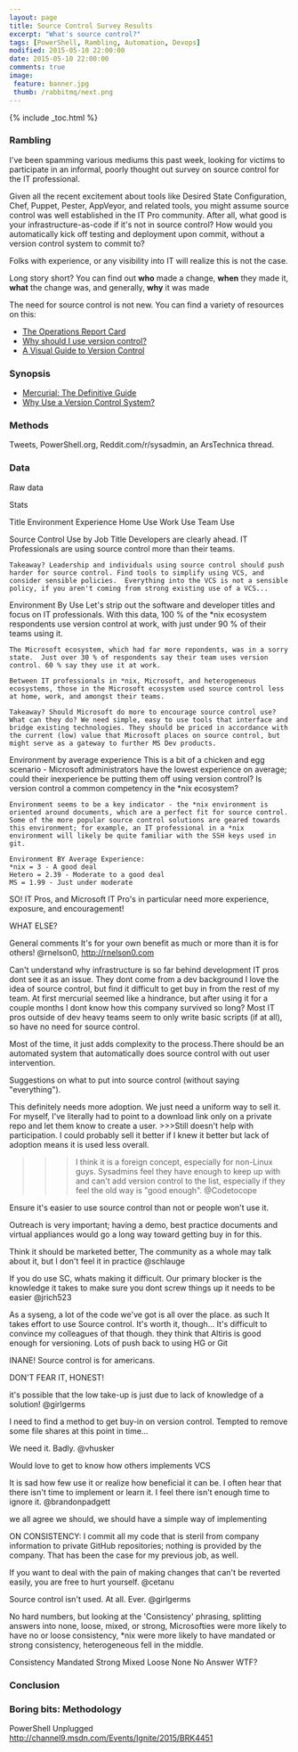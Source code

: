 ```yaml
---
layout: page
title: Source Control Survey Results
excerpt: "What's source control?"
tags: [PowerShell, Rambling, Automation, Devops]
modified: 2015-05-10 22:00:00
date: 2015-05-10 22:00:00
comments: true
image:
 feature: banner.jpg
 thumb: /rabbitmq/next.png
---
```

{% include _toc.html %}

### Rambling

I've been spamming various mediums this past week, looking for victims to participate in an informal, poorly thought out survey on source control for the IT professional.

Given all the recent excitement about tools like Desired State Configuration, Chef, Puppet, Pester, AppVeyor, and related tools, you might assume source control was well established in the IT Pro community. After all, what good is your infrastructure-as-code if it's not in source control? How would you automatically kick off testing and deployment upon commit, without a version control system to commit to?

Folks with experience, or any visibility into IT will realize this is not the case. 

Long story short? You can find out **who** made a change, **when** they made it, **what** the change was, and generally, **why** it was made

The need for source control is not new. You can find a variety of resources on this:

* [The Operations Report Card](http://www.opsreportcard.com/section/6)
* [Why should I use version control?](http://stackoverflow.com/questions/1408450/why-should-i-use-version-control)
* [A Visual Guide to Version Control](http://betterexplained.com/articles/a-visual-guide-to-version-control/)
### Synopsis
* [Mercurial: The Definitive Guide](http://hgbook.red-bean.com/read/how-did-we-get-here.html)
* [Why Use a Version Control System?](http://www.git-tower.com/learn/git/ebook/mac/basics/why-use-version-control)


### Methods

Tweets, PowerShell.org, Reddit.com/r/sysadmin, an ArsTechnica thread.

### Data

Raw data

Stats

Title
Environment
Experience
Home Use
Work Use
Team Use

Source Control Use by Job Title
    Developers are clearly ahead. IT Professionals are using source control more than their teams.

    Takeaway? Leadership and individuals using source control should push harder for source control. Find tools to simplify using VCS, and consider sensible policies.  Everything into the VCS is not a sensible policy, if you aren't coming from strong existing use of a VCS...

Environment By Use
    Let's strip out the software and developer titles and focus on IT professionals. With this data, 100 % of the *nix ecosystem respondents use version control at work, with just under 90 % of their teams using it.

    The Microsoft ecosystem, which had far more repondents, was in a sorry state.  Just over 30 % of respondents say their team uses version control. 60 % say they use it at work.

    Between IT professionals in *nix, Microsoft, and heterogeneous ecosystems, those in the Microsoft ecosystem used source control less at home, work, and amongst their teams.

    Takeaway? Should Microsoft do more to encourage source control use? What can they do? We need simple, easy to use tools that interface and bridge existing technologies. They should be priced in accordance with the current (low) value that Microsoft places on source control, but might serve as a gateway to further MS Dev products.

Environment by average experience
    This is a bit of a chicken and egg scenario - Microsoft administrators have the lowest experience on average; could their inexperience be putting them off using version control? Is version control a common competency in the *nix ecosystem?

    Environment seems to be a key indicator - the *nix environment is oriented around documents, which are a perfect fit for source control. Some of the more popular source control solutions are geared towards this environment; for example, an IT professional in a *nix environment will likely be quite familiar with the SSH keys used in git.

    Environment BY Average Experience:
    *nix = 3 - A good deal
    Hetero = 2.39 - Moderate to a good deal
    MS = 1.99 - Just under moderate

SO! IT Pros, and Microsoft IT Pro's in particular need more experience, exposure, and encouragement!

WHAT ELSE?





General comments
It's for your own benefit as much or more than it is for others!    @rnelson0, http://rnelson0.com

Can't understand why infrastructure is so far behind development 
IT pros dont see it as an issue. They dont come from a dev background
I love the idea of source control, but find it difficult to get buy in from the rest of my team.
At first mercurial seemed like a hindrance, but after using it for a couple months I dont know how this company survived so long?
Most IT pros outside of dev heavy teams seem to only write basic scripts (if at all), so have no need for source control.

Most of the time, it just adds complexity to the process.There should be an automated system that automatically does source control with out user intervention.  

Suggestions on what to put into source control (without saying "everything").

This definitely needs more adoption. We just need a uniform way to sell it. For myself, I've literally had to point to a download link only on a private repo and let them know to create a user. >>>Still doesn't help with participation. I could probably sell it better if I knew it better but lack of adoption means it is used less overall.
 >>>I think it is a foreign concept, especially for non-Linux guys. Sysadmins feel they have enough to keep up with and can't add version control to the list, especially if they feel the old way is "good enough". @Codetocope

 Ensure it's easier to use source control than not or people won't use it.

Outreach is very important; having a demo, best practice documents and virtual appliances would go a long way toward getting buy in for this.  

Think it should be marketed better, The community as a whole may talk about it, but I don't feel it in practice @schlauge

If you do use SC, whats making it difficult. Our primary blocker is the knowledge it takes to make sure you dont screw things up 
it needs to be easier @jrich523

As a syseng,  a lot of the code we've got is all over the place.  as such It takes effort to use Source control.  It's worth it, though... It's difficult to convince my colleagues of that though. they think that Altiris is good enough for versioning.  Lots of push back to using HG or Git

INANE!  Source control is for americans. 

DON'T FEAR IT, HONEST!

it's possible that the low take-up is just due to lack of knowledge of a solution! @girlgerms

I need to find a method to get buy-in on version control. Tempted to remove some file shares at this point in time...

We need it. Badly. @vhusker

Would love to get to know how others implements VCS

It is sad how few use it or realize how beneficial it can be. I often hear that there isn't time to implement or learn it. I feel there isn't enough time to ignore it. @brandonpadgett

we all agree we should, we should have a simple way of implementing

ON CONSISTENCY:
I commit all my code that is steril from company information to private GitHub repositories; nothing is provided by the company. That has been the case for my previous job, as well. 

If you want to deal with the pain of making changes that can't be reverted easily, you are free to hurt yourself. @cetanu

Source control isn't used. At all. Ever. @girlgerms







No hard numbers, but looking at the 'Consistency' phrasing, splitting answers into none, loose, mixed, or strong, Microsofties were more likely to have no or loose consistency, *nix were more likely to have mandated or strong consistency, heterogeneous fell in the middle.

Consistency
    Mandated
    Strong
    Mixed
    Loose
    None
    No Answer
    WTF?

### Conclusion

### Boring bits: Methodology

PowerShell Unplugged http://channel9.msdn.com/Events/Ignite/2015/BRK4451
